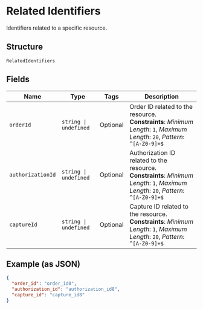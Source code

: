 
# Related Identifiers

Identifiers related to a specific resource.

## Structure

`RelatedIdentifiers`

## Fields

| Name | Type | Tags | Description |
|  --- | --- | --- | --- |
| `orderId` | `string \| undefined` | Optional | Order ID related to the resource.<br>**Constraints**: *Minimum Length*: `1`, *Maximum Length*: `20`, *Pattern*: `^[A-Z0-9]+$` |
| `authorizationId` | `string \| undefined` | Optional | Authorization ID related to the resource.<br>**Constraints**: *Minimum Length*: `1`, *Maximum Length*: `20`, *Pattern*: `^[A-Z0-9]+$` |
| `captureId` | `string \| undefined` | Optional | Capture ID related to the resource.<br>**Constraints**: *Minimum Length*: `1`, *Maximum Length*: `20`, *Pattern*: `^[A-Z0-9]+$` |

## Example (as JSON)

```json
{
  "order_id": "order_id0",
  "authorization_id": "authorization_id8",
  "capture_id": "capture_id8"
}
```

